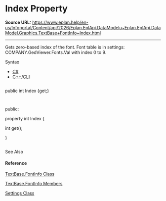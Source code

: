 # Index Property

**Source URL:** https://www.eplan.help/en-us/Infoportal/Content/api/2026/Eplan.EplApi.DataModelu~Eplan.EplApi.DataModel.Graphics.TextBase+FontInfo~Index.html

---

Gets zero-based index of the font. Font table is in settings: COMPANY.GedViewer.Fonts.Val with index 0 to 9.

Syntax

- [C#](#i-syntax-CS)
- [C++/CLI](#i-syntax-CPP2005)

```
```
public int Index {get;}
```
```

```
```
public:
property int Index {
   int get();
}
```
```



See Also

#### Reference

[TextBase.FontInfo Class](Eplan.EplApi.DataModelu~Eplan.EplApi.DataModel.Graphics.TextBase+FontInfo.html)
  
[TextBase.FontInfo Members](Eplan.EplApi.DataModelu~Eplan.EplApi.DataModel.Graphics.TextBase+FontInfo_members.html)
  
[Settings Class](Eplan.EplApi.Baseu~Eplan.EplApi.Base.Settings.html)